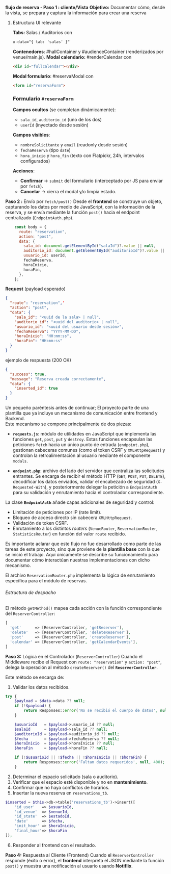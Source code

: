 **flujo de reserva - Paso 1 : cliente/Vista**
**Objetivo:** Documentar cómo, desde la vista, se prepara y captura la información para crear una reserva

1) Estructura UI relevante

	**Tabs:** Salas / Auditorios con 
	```html 
	x-data="{ tab: 'salas' }"
	```
	**Contenedores**: #hallContainer y #audienceContainer (renderizados por venue/main.js).
	**Modal calendario:** #renderCalendar con
	```html
	<div id="fullcalendar"></div>
	```
	**Modal formulario**: #reservaModal con 
	```html
	<form id="reservaForm">
	```
	
	### Formulario `#reservaForm`

	**Campos ocultos** (se completan dinámicamente):
	- `sala_id`, `auditorio_id` (uno de los dos)    
	- `userId` (inyectado desde sesión)    
	
	**Campos visibles**:
	- `nombreSolicitante` y `email` (readonly desde sesión)    
	- `fechaReserva` (tipo `date`)    
	- `hora_inicio` y `hora_fin` (texto con Flatpickr, 24h, intervalos configurados)    
	
	**Acciones**:
	- **Confirmar** → `submit` del formulario (interceptado por JS para enviar por `fetch`).    
	- **Cancelar** → cierra el modal y/o limpia estado.


**Paso 2 :** Envío por `fetch/post()`
Desde el **frontend** se construye un objeto, capturando los datos por medio de JavaScript, con la información de la reserva, y se envía mediante la función `post()` hacia el endpoint centralizado (`EndpointAuth.php`).
```javascript
    const body = {
      route: "reservation",
      action: "post",
      data: {
        sala_id: document.getElementById("salaId")?.value || null,
        auditorio_id: document.getElementById("auditorioId")?.value || null,
        usuario_id: userId,
        fechaReserva,
        horaInicio,
        horaFin,
      },
    };
```

**Request** (payload esperado)
```Json
{
  "route": "reservation",'
  "action": "post",
  "data": {
    "sala_id": "<uuid de la sala> | null",
    "auditorio_id": "<uuid del auditorio> | null",
    "usuario_id": "<uuid del usuario desde sesión>",
    "fechaReserva": "YYYY-MM-DD",
    "horaInicio": "HH:mm:ss",
    "horaFin": "HH:mm:ss"
  }
}
```

ejemplo de respuesta (200 OK)
```json
{
  "success": true,
  "message": "Reserva creada correctamente",
  "data": {
    "inserted_id": true
  }
}
```

Un pequeño paréntesis antes de continuar;
El proyecto parte de una plantilla que ya incluye un mecanismo de comunicación entre frontend y Backend.  
Este mecanismo se compone principalmente de dos piezas:

- **`requests.js`**: módulo de utilidades en JavaScript que implementa las funciones `get`, `post`, `put` y `destroy`. Estas funciones encapsulan las peticiones `fetch` hacia un único punto de entrada (`endpoint.php`), gestionan cabeceras comunes (como el token CSRF y `XMLHttpRequest`) y controlan la retroalimentación al usuario mediante el componente `modals`.

- **`endpoint.php`**: archivo del lado del servidor que centraliza las solicitudes entrantes. Se encarga de recibir el método HTTP (`GET`, `POST`, `PUT`, `DELETE`), decodificar los datos enviados, validar el encabezado de seguridad (`X-Requested-With`), y posteriormente delegar la petición a `EndpointAuth` para su validación y enrutamiento hacia el controlador correspondiente.
    

La clase **`EndpointAuth`** añade capas adicionales de seguridad y control:

- Limitación de peticiones por IP (rate limit).
- Bloqueo de acceso directo sin cabecera `XMLHttpRequest`.
- Validación de token CSRF.
- Enrutamiento a los distintos _routers_ (`VenueRouter`, `ReservationRouter`, `StatisticsRouter`) en función del valor `route` recibido.

 Es importante aclarar que este flujo no fue desarrollado como parte de las tareas de este proyecto, sino que proviene de la **plantilla base** con la que se inició el trabajo. Aquí únicamente se describe su funcionamiento para documentar cómo interactúan nuestras implementaciones con dicho mecanismo.

El archivo `ReservationRouter.php` implementa la lógica de enrutamiento específica para el módulo de reservas.
###### Estructura de despacho
El método `getMethod()` mapea cada acción con la función correspondiente del `ReserverController`:
```php
[
  'get'      => [ReserverController, 'getReserver'],
  'delete'   => [ReserverController, 'deleteReserver'],
  'post'     => [ReserverController, 'createReserver'],
  'calendar' => [ReserverController, 'getCalendarEvents'],
]
```

**Paso 3:** Lógica en el Controlador (`ReserverController`)
Cuando el Middleware recibe el Request con `route: "reservation"` y `action: "post"`, delega la operación al método `createReserver()` del **`ReserverController`**.

Este método se encarga de:

1. Validar los datos recibidos.

```php
try {
    $payload = $data->data ?? null;
    if (!$payload) {
        return Responses::error('No se recibió el cuerpo de datos', null, 400);
    }

    $usuarioId   = $payload->usuario_id ?? null;
    $salaId      = $payload->sala_id ?? null;
    $auditorioId = $payload->auditorio_id ?? null;
    $fecha       = $payload->fechaReserva ?? null;
    $horaInicio  = $payload->horaInicio ?? null;
    $horaFin     = $payload->horaFin ?? null;

    if (!$usuarioId || !$fecha || !$horaInicio || !$horaFin) {
        return Responses::error('Faltan datos requeridos', null, 400);
    }

```
2. Determinar el espacio solicitado (sala o auditorio).
3. Verificar que el espacio esté disponible y no en **mantenimiento**.
4. Confirmar que no haya conflictos de horarios.
5. Insertar la nueva reserva en `reservations_tb`.
```php
$inserted = $this->db->table('reservations_tb')->insert([
    'id_user'   => $usuarioId,
    'id_venue'  => $venueId,
    'id_state'  => $estadoId,
    'date'      => $fecha,
    'init_hour' => $horaInicio,
    'final_hour'=> $horaFin
]);
```
6. Responder al frontend con el resultado.

**Paso 4:** Respuesta al Cliente (Frontend)
Cuando el `ReserverController` responde (éxito o error), el **frontend** interpreta el JSON mediante la función `post()` y muestra una notificación al usuario usando **Notiflix**.
